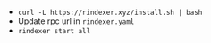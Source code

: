 - `curl -L https://rindexer.xyz/install.sh | bash`
- Update rpc url in `rindexer.yaml`
- `rindexer start all`

